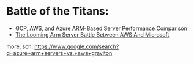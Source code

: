 # Battle of the Titans:
- [GCP, AWS, and Azure ARM-Based Server Performance Comparison](https://api7.ai/blog/arm-performance-google-aws-azure-with-apisix)
- [The Looming Arm Server Battle Between AWS And Microsoft](https://www.nextplatform.com/2022/04/05/the-looming-arm-server-battle-between-aws-and-microsoft/)

more, sch: https://www.google.com/search?q=azure+arm+servers+vs.+aws+graviton

